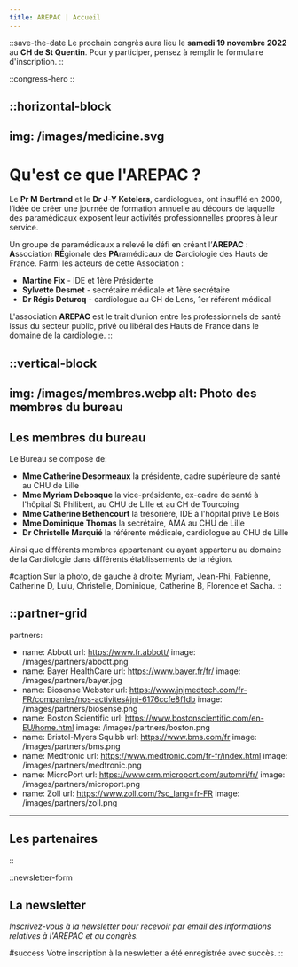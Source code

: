 ```yaml
---
title: AREPAC | Accueil
---
```


::save-the-date
Le prochain congrès aura lieu le **samedi 19 novembre 2022** au **CH de St Quentin**.
Pour y participer, pensez à remplir le formulaire d'inscription.
::

::congress-hero
::

::horizontal-block
---
img: /images/medicine.svg
---
# Qu'est ce que l'AREPAC ?

Le **Pr M Bertrand** et le **Dr J-Y Ketelers**, cardiologues, ont insufflé en 2000, l’idée de créer une journée de formation annuelle au décours de laquelle des paramédicaux exposent leur activités professionnelles propres à leur service.

Un groupe de paramédicaux a relevé le défi en créant l’**AREPAC** : **A**ssociation **RÉ**gionale des **PA**ramédicaux de **C**ardiologie des Hauts de France. Parmi les acteurs de cette Association : 
  - **Martine Fix** - IDE et 1ère Présidente
  - **Sylvette Desmet** - secrétaire médicale et 1ère secrétaire
  - **Dr Régis Deturcq** - cardiologue au CH de Lens, 1er référent médical
  
L'association **AREPAC** est le trait d’union entre les professionnels de santé issus du secteur public, privé ou libéral des Hauts de France dans le domaine de la cardiologie.
::

::vertical-block
---
img: /images/membres.webp
alt: Photo des membres du bureau
---
## Les membres du bureau

Le Bureau se compose de:
  - **Mme Catherine Desormeaux** la présidente, cadre supérieure de santé au CHU de Lille
  - **Mme Myriam Debosque** la vice-présidente, ex-cadre de santé à l'hôpital St Philibert, au CHU de Lille et au CH de Tourcoing
  - **Mme Catherine Béthencourt** la trésorière, IDE à l'hôpital privé Le Bois
  - **Mme Dominique Thomas** la secrétaire, AMA au CHU de Lille
  - **Dr Christelle Marquié** la référente médicale, cardiologue au CHU de Lille

Ainsi que différents membres appartenant ou ayant appartenu au domaine de la Cardiologie dans différents établissements de la région.

#caption
Sur la photo, de gauche à droite: Myriam, Jean-Phi, Fabienne, Catherine D, Lulu, Christelle, Dominique, Catherine B, Florence et Sacha.
::

::partner-grid
---
partners:
  - name: Abbott
    url: https://www.fr.abbott/
    image: /images/partners/abbott.png
  - name: Bayer HealthCare
    url: https://www.bayer.fr/fr/
    image: /images/partners/bayer.jpg
  - name: Biosense Webster
    url: https://www.jnjmedtech.com/fr-FR/companies/nos-activites#jnj-6176ccfe8f1db
    image: /images/partners/biosense.png
  - name: Boston Scientific
    url: https://www.bostonscientific.com/en-EU/home.html
    image: /images/partners/boston.png
  - name: Bristol-Myers Squibb
    url: https://www.bms.com/fr
    image: /images/partners/bms.png
  - name: Medtronic
    url: https://www.medtronic.com/fr-fr/index.html
    image: /images/partners/medtronic.png
  - name: MicroPort
    url: https://www.crm.microport.com/automri/fr/
    image: /images/partners/microport.png
  - name: Zoll
    url: https://www.zoll.com/?sc_lang=fr-FR
    image: /images/partners/zoll.png
---
## Les partenaires
::

::newsletter-form
## La newsletter

_Inscrivez-vous à la newsletter pour recevoir par email des informations relatives à l'AREPAC et au congrès._

#success
Votre inscription à la neswletter a été enregistrée avec succès.
::
